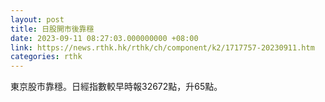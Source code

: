 ```yaml
---
layout: post
title: 日股開市後靠穩
date: 2023-09-11 08:27:03.000000000 +08:00
link: https://news.rthk.hk/rthk/ch/component/k2/1717757-20230911.htm
categories: rthk
---
```


東京股市靠穩。日經指數較早時報32672點，升65點。
